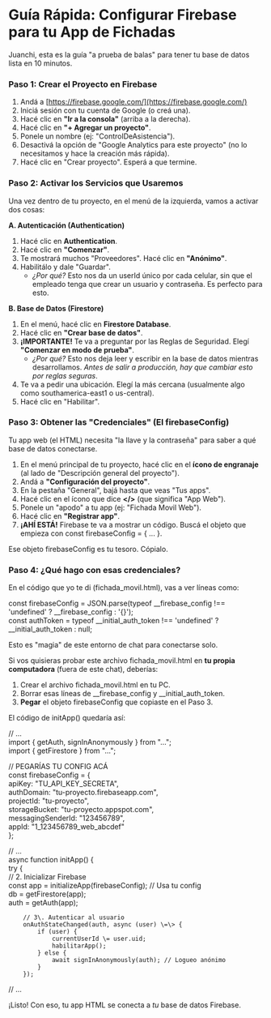 # **Guía Rápida: Configurar Firebase para tu App de Fichadas**

Juanchi, esta es la guía "a prueba de balas" para tener tu base de datos lista en 10 minutos.

### **Paso 1: Crear el Proyecto en Firebase**

1. Andá a [https://firebase.google.com/](https://firebase.google.com/)  
2. Iniciá sesión con tu cuenta de Google (o creá una).  
3. Hacé clic en **"Ir a la consola"** (arriba a la derecha).  
4. Hacé clic en **"+ Agregar un proyecto"**.  
5. Ponele un nombre (ej: "ControlDeAsistencia").  
6. Desactivá la opción de "Google Analytics para este proyecto" (no lo necesitamos y hace la creación más rápida).  
7. Hacé clic en "Crear proyecto". Esperá a que termine.

### **Paso 2: Activar los Servicios que Usaremos**

Una vez dentro de tu proyecto, en el menú de la izquierda, vamos a activar dos cosas:

**A. Autenticación (Authentication)**

1. Hacé clic en **Authentication**.  
2. Hacé clic en **"Comenzar"**.  
3. Te mostrará muchos "Proveedores". Hacé clic en **"Anónimo"**.  
4. Habilitálo y dale "Guardar".  
   * *¿Por qué?* Esto nos da un userId único por cada celular, sin que el empleado tenga que crear un usuario y contraseña. Es perfecto para esto.

**B. Base de Datos (Firestore)**

1. En el menú, hacé clic en **Firestore Database**.  
2. Hacé clic en **"Crear base de datos"**.  
3. **¡IMPORTANTE\!** Te va a preguntar por las Reglas de Seguridad. Elegí **"Comenzar en modo de prueba"**.  
   * *¿Por qué?* Esto nos deja leer y escribir en la base de datos mientras desarrollamos. *Antes de salir a producción, hay que cambiar esto por reglas seguras*.  
4. Te va a pedir una ubicación. Elegí la más cercana (usualmente algo como southamerica-east1 o us-central).  
5. Hacé clic en "Habilitar".

### **Paso 3: Obtener las "Credenciales" (El firebaseConfig)**

Tu app web (el HTML) necesita "la llave y la contraseña" para saber a qué base de datos conectarse.

1. En el menú principal de tu proyecto, hacé clic en el **ícono de engranaje** (al lado de "Descripción general del proyecto").  
2. Andá a **"Configuración del proyecto"**.  
3. En la pestaña "General", bajá hasta que veas "Tus apps".  
4. Hacé clic en el ícono que dice **\</\>** (que significa "App Web").  
5. Ponele un "apodo" a tu app (ej: "Fichada Movil Web").  
6. Hacé clic en **"Registrar app"**.  
7. **¡AHÍ ESTÁ\!** Firebase te va a mostrar un código. Buscá el objeto que empieza con const firebaseConfig \= { ... }.

Ese objeto firebaseConfig es tu tesoro. Cópialo.

### **Paso 4: ¿Qué hago con esas credenciales?**

En el código que yo te di (fichada\_movil.html), vas a ver líneas como:

const firebaseConfig \= JSON.parse(typeof \_\_firebase\_config \!== 'undefined' ? \_\_firebase\_config : '{}');  
const authToken \= typeof \_\_initial\_auth\_token \!== 'undefined' ? \_\_initial\_auth\_token : null;

Esto es "magia" de este entorno de chat para conectarse solo.

Si vos quisieras probar este archivo fichada\_movil.html en **tu propia computadora** (fuera de este chat), deberías:

1. Crear el archivo fichada\_movil.html en tu PC.  
2. Borrar esas líneas de \_\_firebase\_config y \_\_initial\_auth\_token.  
3. **Pegar** el objeto firebaseConfig que copiaste en el Paso 3\.

El código de initApp() quedaría así:

// ...  
import { getAuth, signInAnonymously } from "...";  
import { getFirestore } from "...";

// PEGARÍAS TU CONFIG ACÁ  
const firebaseConfig \= {  
  apiKey: "TU\_API\_KEY\_SECRETA",  
  authDomain: "tu-proyecto.firebaseapp.com",  
  projectId: "tu-proyecto",  
  storageBucket: "tu-proyecto.appspot.com",  
  messagingSenderId: "123456789",  
  appId: "1\_123456789\_web\_abcdef"  
};

// ...  
async function initApp() {  
    try {  
        // 2\. Inicializar Firebase  
        const app \= initializeApp(firebaseConfig); // Usa tu config  
        db \= getFirestore(app);  
        auth \= getAuth(app);  
          
        // 3\. Autenticar al usuario  
        onAuthStateChanged(auth, async (user) \=\> {  
            if (user) {  
                currentUserId \= user.uid;  
                habilitarApp();  
            } else {  
                await signInAnonymously(auth); // Logueo anónimo  
            }  
        });  
// ...

¡Listo\! Con eso, tu app HTML se conecta a *tu* base de datos Firebase.